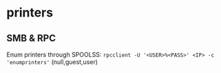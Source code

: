 # printers
## SMB & RPC
Enum printers through SPOOLSS:
`rpcclient -U '<USER>%<PASS>' <IP> -c 'enumprinters'` (null,guest,user)